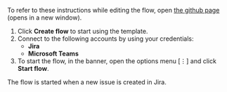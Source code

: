 To refer to these instructions while editing the flow, open [the github page](https://github.com/ot4i/app-connect-templates/tree/master/resources/markdown/Send%20a%20Microsoft%20Teams%20message%20when%20an%20issue%20is%20created%20in%20Jira) (opens in a new window).

1.	Click **Create flow** to start using the template.
2.	Connect to the following accounts by using your credentials:
    -	**Jira** 
    - **Microsoft Teams**
3.	To start the flow, in the banner, open the options menu [⋮] and click **Start flow**.

The flow is started when a new issue is created in Jira.
